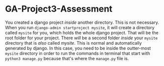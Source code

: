 # GA-Project3-Assessment

You created a django project _inside_ another directory. This is not necessary. When you run `django-admin startproject mysite`, it will create a directory called `mysite` for you, which holds the whole django project. That will be the root folder for your project. There _will_ be a second folder _inside_ your `mysite` directory that is *also* called _mysite_. This is normal and automatically generated by django. In this case, you need to be inside the outter-most `mysite` directory in order to run the commands in terminal that start with `python3 manage.py` because that's where the `manage.py` file is.